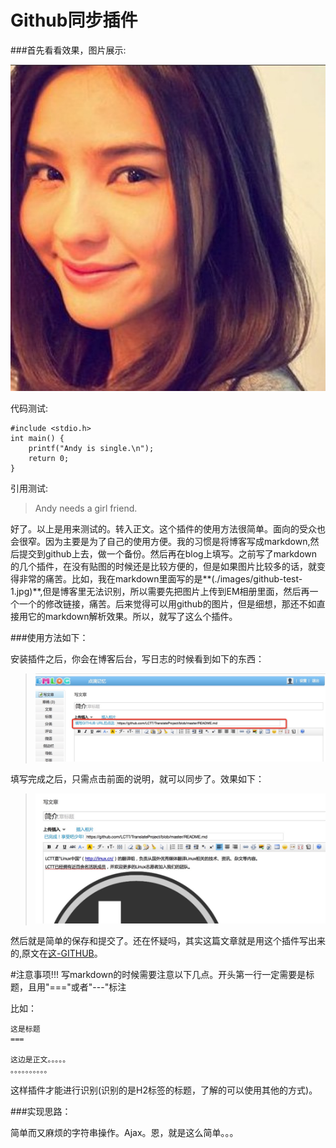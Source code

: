 Github同步插件
===

###首先看看效果，图片展示:

![测试图片效果](./images/github-test-1.jpg)

代码测试:

```
#include <stdio.h>
int main() {
    printf("Andy is single.\n");
    return 0;
}
```

引用测试:

> Andy needs a girl friend.

好了。以上是用来测试的。转入正文。这个插件的使用方法很简单。面向的受众也会很窄。因为主要是为了自己的使用方便。我的习惯是将博客写成markdown,然后提交到github上去，做一个备份。然后再在blog上填写。之前写了markdown的几个插件，在没有贴图的时候还是比较方便的，但是如果图片比较多的话，就变得非常的痛苦。比如，我在markdown里面写的是**(./images/github-test-1.jpg)**,但是博客里无法识别，所以需要先把图片上传到EM相册里面，然后再一个一个的修改链接，痛苦。后来觉得可以用github的图片，但是细想，那还不如直接用它的markdown解析效果。所以，就写了这么个插件。

###使用方法如下：

安装插件之后，你会在博客后台，写日志的时候看到如下的东西：

> ![界面效果](./images/github-test-2.jpg)

填写完成之后，只需点击前面的说明，就可以同步了。效果如下：

> ![完成效果](./images/github-test-3.jpg)

然后就是简单的保存和提交了。还在怀疑吗，其实这篇文章就是用这个插件写出来的,原文在[这-GITHUB](https://github.com/MikeCoder/MyStudy/blob/master/MyBlogs/Github%E5%90%8C%E6%AD%A5%E6%8F%92%E4%BB%B6.md)。

#注意事项!!!
写markdown的时候需要注意以下几点。开头第一行一定需要是标题，且用"==="或者"---"标注

比如：

```
这是标题
===

这边是正文。。。。。
。。。。。。。。。。
```

这样插件才能进行识别(识别的是H2标签的标题，了解的可以使用其他的方式)。

###实现思路：

简单而又麻烦的字符串操作。Ajax。恩，就是这么简单。。。
